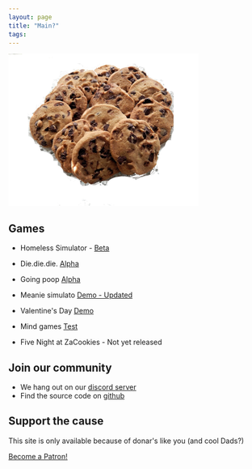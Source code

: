 ```yaml
---
layout: page
title: "Main?"
tags:
---
```


<img style="max-height:300px" src="/images/cookies.jpg" />

## Games

* Homeless Simulator - [Beta](/games/homeless_simulator_beta.html)
* Die.die.die. [Alpha](/games/diediedie.html)
* Going poop [Alpha](/games/im_going_poop.html)
* Meanie simulato [Demo - Updated](/games/meanie_simulator.html)
* Valentine's Day [Demo](/games/v_day.html)
* Mind games [Test](/games/mind_games_test.html)

* Five Night at ZaCookies - Not yet released


## Join our community

* We hang out on our  [discord server](https://discord.gg/9mr8czB)
* Find the source code on [github](https://github.com/zacookiegames/zacookiegames.github.io)

## Support the cause

This site is only available because of donar's like you (and cool Dads?)

<a href="https://www.patreon.com/bePatron?u=31153894" data-patreon-widget-type="become-patron-button">Become a Patron!</a><script async src="https://c6.patreon.com/becomePatronButton.bundle.js"></script>